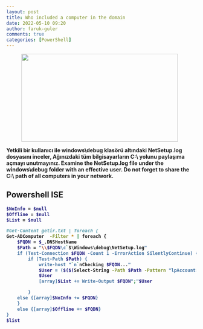 ```yaml
---
layout: post
title: Who included a computer in the domain
date: 2022-05-10 09:20
author: faruk-guler
comments: true
categories: [PowerShell]
---
```

<!-- wp:image {"id":333,"width":414,"height":233,"sizeSlug":"large","linkDestination":"none"} -->
<figure class="wp-block-image size-large is-resized"><img src="https://farukguler.com/assets/post_images/powershell-4-sdn.jpg?w=1024" alt="" class="wp-image-333" width="414" height="233" /></figure>
<!-- /wp:image -->

<!-- wp:paragraph -->
<strong>Yetkili bir kullanıcı ile windows\debug klasörü altındaki NetSetup.log dosyasını inceler, Ağınızdaki tüm bilgisayarların C:\ yolunu paylaşıma açmayı unutmayınız. Examine the NetSetup.log file under the windows\debug folder with an effective user. Do not forget to share the C:\ path of all computers in your network.
<!-- /wp:paragraph -->


<!-- wp:heading -->
<h2 class="wp-block-heading"><strong>Powershell ISE</strong></h2>
<!-- /wp:heading -->

<!-- wp:preformatted -->
```bash
$NoInfo = $null
$Offline = $null
$List = $null

#Get-Content getir.txt | foreach {
Get-ADComputer  -Filter * | foreach {
    $FQDN = $_.DNSHostName 
    $Path = "\\$FQDN\c`$\Windows\debug\NetSetup.log"
    if (Test-Connection $FQDN -Count 1 -ErrorAction SilentlyContinue) { 
        if (Test-Path $Path) {
            write-host "`n`nChecking $FQDN..."        
            $User = ($($(Select-String -Path $Path -Pattern "lpAccount: " -CaseSensitive)  -split " ")[3])
            $User
            [array]$List += Write-Output $FQDN";"$User

        } 
    else {[array]$NoInfo += $FQDN}
    } 
    else {[array]$Offline += $FQDN}
}
$list
```
<!-- wp:paragraph -->

